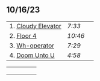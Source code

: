 ## 10/16/23
|      |      |      |
| :--- | :--- | :--- |    
| 1. [Cloudy Elevator](cloudy-elevator.mp3) | *7:33* |
| 2. [Floor 4](floor-4.mp3) | *10:46*  |
| 3. [Wh-operator](wh-operator.mp3) | *7:29* |
| 4. [Doom Unto U](doom-unto-u.mp3) | *4:58* |


|   |   |   |   |   |
|---|---|---|---|---|
|   |   |   |   |   |
|   |   |   |   |   |
|   |   |   |   |   |